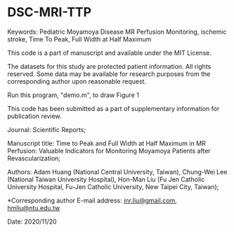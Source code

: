 # DSC-MRI-TTP
Keywords: Pediatric Moyamoya Disease MR Perfusion Monitoring, ischemic stroke, Time To Peak, Full Width at Half Maximum

This code is a part of manuscript and available under the MIT License.

The datasets for this study are protected patient information. All rights reserved. Some data may
be available for research purposes from the corresponding author upon reasonable request.

Run this program, "demo.m", to draw Figure 1

This code has been submitted as a part of supplementary information for publication review.

Journal: Scientific Reports;

Manuscript title: Time to Peak and Full Width at Half Maximum in MR Perfusion: Valuable Indicators for Monitoring Moyamoya Patients after Revascularization;

Authors: Adam Huang (National Central University, Taiwan), Chung-Wei Lee
(National Taiwan University Hospital), Hon-Man Liu (Fu Jen Catholic
University Hospital, Fu-Jen Catholic University, New Taipei City, Taiwan);

*Corresponding author E-mail address: inr.liu@gmail.com, hmliu@ntu.edu.tw

Date: 2020/11/20
